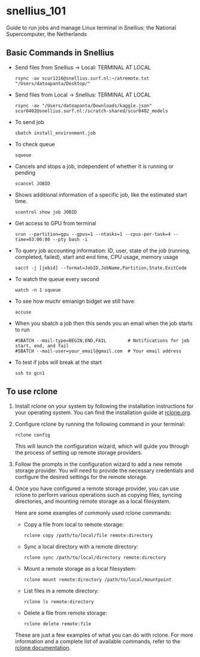 # snellius_101
Guide to run jobs and manage Linux terminal in Snellius: the National Supercomputer, the Netherlands

## Basic Commands in Snellius

- Send files from Snellius -> Local: TERMINAL AT LOCAL
    ```
    rsync -av scur1216@snellius.surf.nl:~/atremote.txt "/Users/datoapanta/Desktop/"
    ```
- Send files from Local -> Snellius: TERMINAL AT LOCAL
    ```
    rsync -av "/Users/datoapanta/Downloads/kaggle.json" scur0402@snellius.surf.nl:/scratch-shared/scur0402_models
    ```
    
- To send job
    ```
    sbatch install_environment.job
    ```
- To check queue
    ```
    squeue
    ```
- Cancels and stops a job, independent of whether it is running or pending
    ```
    scancel JOBID
    ```

- Shows additional information of a specific job, like the estimated start time.
    ```
    scontrol show job JOBID 
    ```

- Get access to GPU from terminal
    ```
    srun --partition=gpu --gpus=1 --ntasks=1 --cpus-per-task=4 --time=03:00:00 --pty bash -i
    ```

- To query job accounting information: ID, user, state of the job (running, completed, failed), start and end time, CPU usage, memory usage 
    ```
    sacct -j [jobid] --format=JobID,JobName,Partition,State,ExitCode
    ```

- To watch the queue every second
    ```
    watch -n 1 squeue
    ```

- To see how muchr emianign bidget we still have:
    ```
    accuse
    ```

- When you sbatch a job then this sends you an email when the job starts to run
    ```
    #SBATCH --mail-type=BEGIN,END,FAIL        # Notifications for job start, end, and fail
    #SBATCH --mail-user=your_email@gmail.com  # Your email address
    ```

- To test if jobs will break at the start
    ```
    ssh to gcn1
    ```

## To use rclone
1. Install rclone on your system by following the installation instructions for your operating system. You can find the installation guide at [rclone.org](https://rclone.org/docs/#installing).

2. Configure rclone by running the following command in your terminal:
    ```
    rclone config
    ```
    This will launch the configuration wizard, which will guide you through the process of setting up remote storage providers.

3. Follow the prompts in the configuration wizard to add a new remote storage provider. You will need to provide the necessary credentials and configure the desired settings for the remote storage.

4. Once you have configured a remote storage provider, you can use rclone to perform various operations such as copying files, syncing directories, and mounting remote storage as a local filesystem.

    Here are some examples of commonly used rclone commands:
    - Copy a file from local to remote storage:
      ```
      rclone copy /path/to/local/file remote:directory
      ```

    - Sync a local directory with a remote directory:
      ```
      rclone sync /path/to/local/directory remote:directory
      ```

    - Mount a remote storage as a local filesystem:
      ```
      rclone mount remote:directory /path/to/local/mountpoint
      ```

    - List files in a remote directory:
      ```
      rclone ls remote:directory
      ```

    - Delete a file from remote storage:
      ```
      rclone delete remote:file
      ```

    These are just a few examples of what you can do with rclone. For more information and a complete list of available commands, refer to the [rclone documentation](https://rclone.org/docs/).